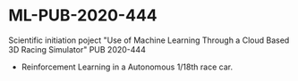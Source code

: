 # ML-PUB-2020-444
Scientific initiation poject "Use of Machine Learning Through a Cloud Based 3D Racing Simulator" PUB 2020-444
- Reinforcement Learning in a Autonomous 1/18th race car.
